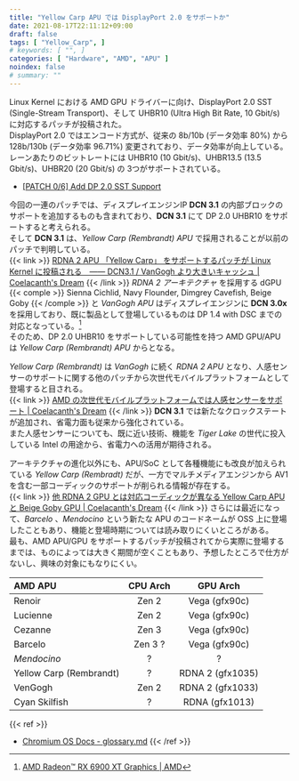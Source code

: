 ```yaml
---
title: "Yellow Carp APU では DisplayPort 2.0 をサポートか"
date: 2021-08-17T22:11:12+09:00
draft: false
tags: [ "Yellow_Carp", ]
# keywords: [ "", ]
categories: [ "Hardware", "AMD", "APU" ]
noindex: false
# summary: ""
---
```


Linux Kernel における AMD GPU ドライバーに向け、DisplayPort 2.0 SST (Single-Stream Transport)、そして UHBR10 (Ultra High Bit Rate, 10 Gbit/s) に対応するパッチが投稿された。  
DisplayPort 2.0 ではエンコード方式が、従来の 8b/10b (データ効率 80%) から 128b/130b (データ効率 96.71%) 変更されており、データ効率が向上している。  
レーンあたりのビットレートには UHBR10 (10 Gbit/s)、UHBR13.5 (13.5 Gbit/s)、UHBR20 (20 Gbit/s) の 3つがサポートされている。  

 * [[PATCH 0/6] Add DP 2.0 SST Support](https://lists.freedesktop.org/archives/amd-gfx/2021-August/067720.html)

今回の一連のパッチでは、ディスプレイエンジンIP **DCN 3.1** の内部ブロックのサポートを追加するものも含まれており、**DCN 3.1** にて DP 2.0 UHBR10 をサポートすると考えられる。  
そして **DCN 3.1** は、*Yellow Carp (Rembrandt) APU* で採用されることが以前のパッチで判明している。  
{{< link >}} [RDNA 2 APU 「Yellow Carp」 をサポートするパッチが Linux Kernel に投稿される　―― DCN3.1 / VanGogh より大きいキャッシュ | Coelacanth's Dream](/posts/2021/06/03/yellow_carp-apu-linux-kernel/#dcn3_1) {{< /link >}}
*RDNA 2 アーキテクチャ* を採用する dGPU {{< comple >}} Sienna Cichlid, Navy Flounder, Dimgrey Cavefish, Beige Goby {{< /comple >}} と *VanGogh APU* はディスプレイエンジンに **DCN 3.0x** を採用しており、既に製品として登場しているものは DP 1.4 with DSC までの対応となっている。[^rx-6900-xt]  
そのため、DP 2.0 UHBR10 をサポートしている可能性を持つ AMD GPU/APU は *Yellow Carp (Rembrandt) APU* からとなる。  

[^rx-6900-xt]: [AMD Radeon™ RX 6900 XT Graphics | AMD](https://www.amd.com/en/products/graphics/amd-radeon-rx-6900-xt#product-specs)

*Yellow Carp (Rembrandt)* は *VanGogh* に続く *RDNA 2 APU* となり、人感センサーのサポートに関する他のパッチから次世代モバイルプラットフォームとして登場すると目される。  
{{< link >}} [AMD の次世代モバイルプラットフォームでは人感センサーをサポート | Coelacanth's Dream](/posts/2021/06/27/amd-hpd-next-gen-platform/) {{< /link >}}
**DCN 3.1** では新たなクロックステートが追加され、省電力面も従来から強化されている。  
また人感センサーについても、既に近い技術、機能を *Tiger Lake* の世代に投入している Intel の用途から、省電力への活用が期待される。  

アーキテクチャの進化以外にも、APU/SoC として各種機能にも改良が加えられている *Yellow Carp (Rembradt)* だが、一方でマルチメディアエンジンから AV1 を含む一部コーディックのサポートが削られる情報が存在する。  
{{< link >}} [他 RDNA 2 GPU とは対応コーディックが異なる Yellow Carp APU と Beige Goby GPU | Coelacanth's Dream](/posts/2021/07/14/yc-bg-vcn/) {{< /link >}}
さらには最近になって、*Barcelo* 、*Mendocino* という新たな APU のコードネームが OSS 上に登場したこともあり、機能と登場時期については読み取りにくいところがある。  
最も、AMD APU/GPU をサポートするパッチが投稿されてから実際に登場するまでは、ものによっては大きく期間が空くこともあり、予想したところで仕方がないし、興味の対象にもなりにくい。  

| AMD APU | CPU Arch | GPU Arch |
| :-- | :--: | :--: |
| Renoir | Zen 2 | Vega (gfx90c) |
| Lucienne | Zen 2 | Vega (gfx90c) |
| Cezanne | Zen 3 | Vega (gfx90c) |
| Barcelo | Zen 3 ? | Vega (gfx90c) |
| *Mendocino* | ? | ? |
| Yellow Carp (Rembrandt) | ? | RDNA 2 (gfx1035) |
| VenGogh | Zen 2 | RDNA 2 (gfx1033) |
| Cyan Skilfish | ? | RDNA (gfx1013) |

{{< ref >}}
 * [Chromium OS Docs - glossary.md](https://chromium.googlesource.com/chromiumos/docs/+/HEAD/glossary.md)
{{< /ref >}}
